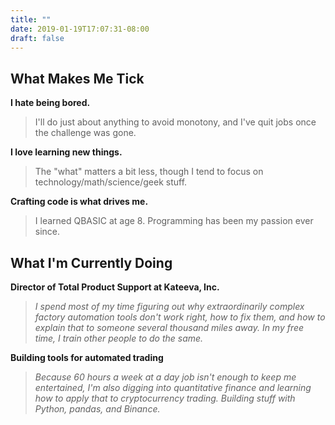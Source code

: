 ```yaml
---
title: ""
date: 2019-01-19T17:07:31-08:00
draft: false
---
```

## What Makes Me Tick

**I hate being bored.**

>I'll do just about anything to avoid monotony, and I've quit jobs once the challenge was gone.

**I love learning new things.**

> The "what" matters a bit less, though I tend to focus on technology/math/science/geek stuff.

**Crafting code is what drives me.**

> I learned QBASIC at age 8. Programming has been my passion ever since.

## What I'm Currently Doing

**Director of Total Product Support at Kateeva, Inc.**

> _I spend most of my time figuring out why extraordinarily complex factory automation tools don't work right, how to fix them, and how to explain that to someone several thousand miles away. In my free time, I train other people to do the same._

**Building tools for automated trading**

> _Because 60 hours a week at a day job isn't enough to keep me entertained, I'm also digging into quantitative finance and learning how to apply that to cryptocurrency trading. Building stuff with Python, pandas, and Binance._